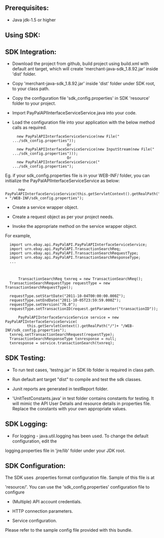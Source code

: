 Prerequisites:
--------------
*	Java jdk-1.5 or higher

Using SDK:
----------
SDK Integration:
----------------

*	Download the project from github, build project using build.xml with default ant target, which will create 'merchant-java-sdk_1.8.92.jar' inside 'dist' folder.

*	Copy 'merchant-java-sdk_1.8.92.jar' inside 'dist' folder under SDK root, to your class path.

*	Copy the configuration file 'sdk_config.properties' in SDK 'resource' folder to your project.

*	Import PayPalAPIInterfaceServiceService.java into your code.

*	Load the configuration file into your application with the below method calls as required.

          new PayPalAPIInterfaceServiceService(new File(" .../sdk_config.properties"));
                                 Or
          new PayPalAPIInterfaceServiceService(new InputStream(new File(" .../sdk_config.properties")));
                                 Or
          new PayPalAPIInterfaceServiceService(" .../sdk_config.properties");

Eg. if your sdk_config.properties file is in your WEB-INF/ folder, you can initialize the PayPalAPIInterfaceServiceService as below:	
	
		  new PayPalAPIInterfaceServiceService(this.getServletContext().getRealPath("/") + "/WEB-INF/sdk_config.properties");
		

*	Create a service wrapper object.

*	Create a request object as per your project needs. 

*	Invoke the appropriate method on the service wrapper object.

For example,

          
	  import urn.ebay.api.PayPalAPI.PayPalAPIInterfaceServiceService;
	  import urn.ebay.api.PayPalAPI.TransactionSearchReq;
	  import urn.ebay.api.PayPalAPI.TransactionSearchRequestType;
	  import urn.ebay.api.PayPalAPI.TransactionSearchResponseType;
	  ...
	  
          
          
          TransactionSearchReq txnreq = new TransactionSearchReq();
	  TransactionSearchRequestType requestType = new TransactionSearchRequestType();
	  
	  requestType.setStartDate("2011-10-04T00:00:00.000Z"); 
	  requestType.setEndDate("2011-10-05T23:59:59.000Z"); 
	  requestType.setVersion("76.0");
	  requestType.setTransactionID(request.getParameter("transactionID"));
	  
          PayPalAPIInterfaceServiceService service = new PayPalAPIInterfaceServiceService(
	          this.getServletContext().getRealPath("/")+ "/WEB-INF/sdk_config.properties");
	  txnreq.setTransactionSearchRequest(requestType);
	  TransactionSearchResponseType txnresponse = null;
	  txnresponse = service.transactionSearch(txnreq);
		  
	  


SDK Testing:
-----------

*	To run test cases, 'testng.jar' in SDK lib folder is required in class path.

*	Run default ant target "dist" to compile and test the sdk classes.

*	Junit reports are generated in testReport folder.

*   'UnitTestConstants.java' in test folder contains constants for testing. It will mimic the API User Details and resource details in properties file. Replace the constants with your own appropriate values.


SDK Logging:
------------
*	For logging - java.util.logging has been used. To change the default configuration, edit the
 
logging.properties file in 'jre/lib' folder under your JDK root.


SDK Configuration:
------------------
The SDK uses .properties format configuration file. Sample of this file is at 
 
'resource/'. You can use the 'sdk_config.properties' configuration file to configure

*	(Multiple) API account credentials.

*	HTTP connection parameters.

*	Service configuration.

Please refer to the sample config file provided with this bundle.

